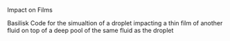 Impact on Films

Basilisk Code for the simualtion of a droplet impacting a thin film of another fluid on top of a deep pool of the same fluid as the droplet
